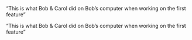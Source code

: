 

“This is what Bob & Carol did on Bob’s computer when working on the first feature”

“This is what Bob & Carol did on Bob’s computer when working on the first feature” 

